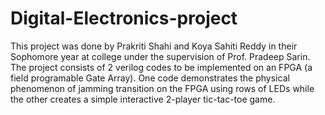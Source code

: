 # Digital-Electronics-project

This project was done by Prakriti Shahi and Koya Sahiti Reddy in their Sophomore year at college under the supervision of Prof. Pradeep Sarin. The project consists of 2 verilog codes to be implemented on an FPGA (a field programable Gate Array).
One code demonstrates the physical phenomenon of jamming transition on the FPGA using rows of LEDs while the other creates a simple interactive 2-player tic-tac-toe game.
